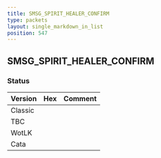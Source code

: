 ```yaml
---
title: SMSG_SPIRIT_HEALER_CONFIRM
type: packets
layout: single_markdown_in_list
position: 547
---
```


## SMSG_SPIRIT_HEALER_CONFIRM

### Status

Version | Hex | Comment
---------- | ---------- | ---------- 
Classic |  |  
TBC |  |  
WotLK |  |  
Cata |  |  

